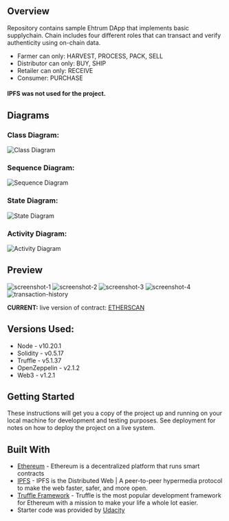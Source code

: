 ## Overview

Repository contains sample Ehtrum DApp that implements basic supplychain. Chain includes four different roles that can transact and verify authenticity using on-chain data.

* Farmer can only: HARVEST, PROCESS, PACK, SELL
* Distributor can only: BUY, SHIP
* Retailer can only: RECEIVE
* Consumer: PURCHASE

#### IPFS was not used for the project.

## Diagrams

### Class Diagram:
![Class Diagram](images/class-diagram.png)

### Sequence Diagram:
![Sequence Diagram](images/sequence-diagram.png)

### State Diagram:
![State Diagram](images/state-diagram.png)

### Activity Diagram:
![Activity Diagram](images/activity-diagram.png)

## Preview

![screenshot-1](images/screenshot-1.PNG)
![screenshot-2](images/screenshot-2.PNG)
![screenshot-3](images/screenshot-3.PNG)
![screenshot-4](images/screenshot-4.PNG)
![transaction-history](images/transaction-history.PNG)

**CURRENT:** live version of contract: [ETHERSCAN](https://rinkeby.etherscan.io/address/0x2b8626391e3039d3f3d1bf62ac706c1f96678d8d)

## Versions Used:

* Node - v10.20.1
* Solidity - v0.5.17
* Truffle - v5.1.37
* OpenZeppelin - v2.1.2
* Web3 - v1.2.1

## Getting Started

These instructions will get you a copy of the project up and running on your local machine for development and testing purposes. See deployment for notes on how to deploy the project on a live system.

## Built With

* [Ethereum](https://www.ethereum.org/) - Ethereum is a decentralized platform that runs smart contracts
* [IPFS](https://ipfs.io/) - IPFS is the Distributed Web | A peer-to-peer hypermedia protocol
to make the web faster, safer, and more open.
* [Truffle Framework](http://truffleframework.com/) - Truffle is the most popular development framework for Ethereum with a mission to make your life a whole lot easier.
* Starter code was provided by [Udacity](https://github.com/udacity/nd1309-Project-6b-Example-Template)